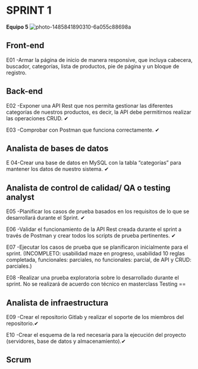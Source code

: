 # **SPRINT 1**
**Equipo 5**
![photo-1485841890310-6a055c88698a](https://github.com/karilunius/PI/assets/93058053/ef2fad12-459c-43a6-8045-dd4b72dec451)


## Front-end

E01 -Armar la página de inicio de manera responsive, que incluya cabecera, buscador, categorías, lista de productos, pie de página y un bloque de registro.


## Back-end

E02 -Exponer una API Rest que nos permita gestionar las diferentes categorías de nuestros productos, es decir, la API debe permitirnos realizar las operaciones CRUD. ✔

E03 -Comprobar con Postman que funciona correctamente. ✔

## Analista de bases de datos

E 04-Crear una base de datos en MySQL con la tabla “categorías” para mantener los datos de nuestro sistema. ✔

## Analista de control de calidad/ QA o testing analyst

E05 -Planificar los casos de prueba basados en los requisitos de lo que se desarrollará durante el Sprint. ✔

E06 -Validar el funcionamiento de la API Rest creada durante el sprint a través de Postman y crear todos los scripts de prueba pertinentes. ✔

E07 -Ejecutar los casos de prueba que se planificaron inicialmente para el sprint. (INCOMPLETO: usabilidad maze en progreso, usabilidad 10 reglas completada, funcionales: parciales, no funcionales: parcial, de API y CRUD: parciales.)

E08 -Realizar una prueba exploratoria sobre lo desarrollado durante el sprint.  No se realizará de acuerdo con técnico en masterclass Testing ==

## Analista de infraestructura

E09 -Crear el repositorio Gitlab y realizar el soporte de los miembros del repositorio.✔

E10 -Crear el esquema de la red necesaria para la ejecución del proyecto (servidores, base de datos y almacenamiento).✔

## Scrum
